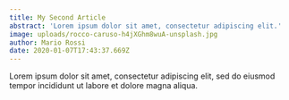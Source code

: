 ```yaml
---
title: My Second Article
abstract: 'Lorem ipsum dolor sit amet, consectetur adipiscing elit.'
image: uploads/rocco-caruso-h4jXGhm8wuA-unsplash.jpg
author: Mario Rossi
date: 2020-01-07T17:43:37.669Z
---
```


Lorem ipsum dolor sit amet, consectetur adipiscing elit, sed do eiusmod tempor incididunt ut labore et dolore magna aliqua.
